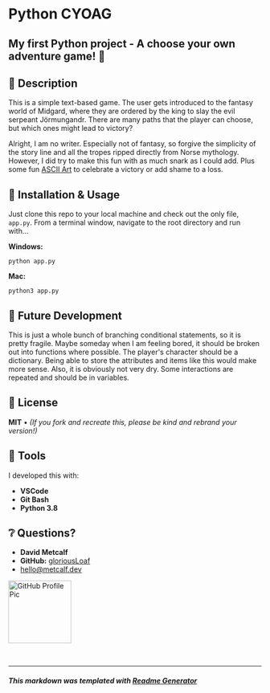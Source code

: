 # Python CYOAG
My first Python project - A choose your own adventure game! 🐍
---
## 📝 Description
This is a simple text-based game. The user gets introduced to the fantasy world of Midgard, where they are ordered by the king to slay the evil serpeant Jörmungandr. There are many paths that the player can choose, but which ones might lead to victory?  

Alright, I am no writer. Especially not of fantasy, so forgive the simplicity of the story line and all the tropes ripped directly from Norse mythology. However, I did try to make this fun with as much snark as I could add. Plus some fun [ASCII Art](http://www.network-science.de/ascii/) to celebrate a victory or add shame to a loss.  

## 💾 Installation & Usage
Just clone this repo to your local machine and check out the only file, ```app.py```. From a terminal window, navigate to the root directory and run with... 

**Windows:**
```
python app.py
```
**Mac:**
```
python3 app.py
```

## 🔮 Future Development
This is just a whole bunch of branching conditional statements, so it is pretty fragile. Maybe someday when I am feeling bored, it should be broken out into functions where possible. The player's character should be a dictionary. Being able to store the attributes and items like this would make more sense. Also, it is obviously not very dry. Some interactions are repeated and should be in variables.  

## 📜 License
**MIT** • *(If you fork and recreate this, please be kind and rebrand your version!)*  

## 🔨 Tools 
I developed this with:
* **VSCode**
* **Git Bash**
* **Python 3.8**  

## ❔ Questions?
  * **David Metcalf**
  * **GitHub:** [gloriousLoaf](https://github.com/gloriousLoaf)
  * <hello@metcalf.dev>

<img src="https://github.com/gloriousLoaf.png" alt="GitHub Profile Pic" width="125" height="125">
<p>&nbsp;</p>

---

##### This markdown was templated with [Readme Generator](https://github.com/gloriousLoaf/Readme-Generator)
